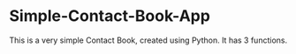 # Simple-Contact-Book-App
This is a very simple Contact Book, created using Python. It has 3 functions.
